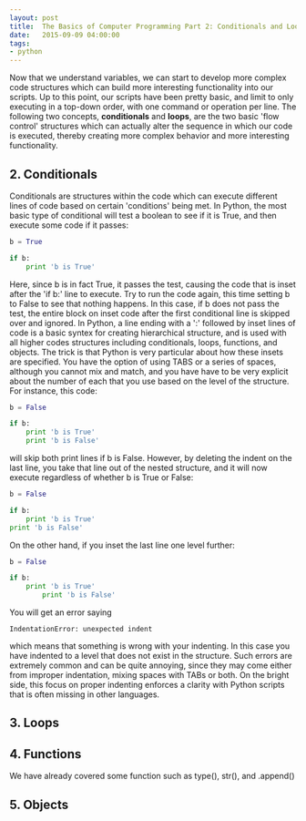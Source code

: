 ```yaml
---
layout: post
title:  The Basics of Computer Programming Part 2: Conditionals and Loops
date:   2015-09-09 04:00:00
tags:
- python
---
```


Now that we understand variables, we can start to develop more complex code structures which can build more interesting functionality into our scripts. Up to this point, our scripts have been pretty basic, and limit to only executing in a top-down order, with one command or operation per line. The following two concepts, **conditionals** and **loops**, are the two basic 'flow control' structures which can actually alter the sequence in which our code is executed, thereby creating more complex behavior and more interesting functionality. 

## 2. Conditionals

Conditionals are structures within the code which can execute different lines of code based on certain 'conditions' being met. In Python, the most basic type of conditional will test a boolean to see if it is True, and then execute some code if it passes:

```python
b = True

if b:
	print 'b is True'
```

Here, since b is in fact True, it passes the test, causing the code that is inset after the 'if b:' line to execute. Try to run the code again, this time setting b to False to see that nothing happens. In this case, if b does not pass the test, the entire block on inset code after the first conditional line is skipped over and ignored. In Python, a line ending with a ':' followed by inset lines of code is a basic syntex for creating hierarchical structure, and is used with all higher codes structures including conditionals, loops, functions, and objects. The trick is that Python is very particular about how these insets are specified. You have the option of using TABS or a series of spaces, although you cannot mix and match, and you have have to be very explicit about the number of each that you use based on the level of the structure. For instance, this code:

```python
b = False

if b:
	print 'b is True'
	print 'b is False'
```

will skip both print lines if b is False. However, by deleting the indent on the last line, you take that line out of the nested structure, and it will now execute regardless of whether b is True or False:

```python
b = False

if b:
	print 'b is True'
print 'b is False'
```

On the other hand, if you inset the last line one level further:

```python
b = False

if b:
	print 'b is True'
		print 'b is False'
```

You will get an error saying

```
IndentationError: unexpected indent
```

which means that something is wrong with your indenting. In this case you have indented to a level that does not exist in the structure. Such errors are extremely common and can be quite annoying, since they may come either from improper indentation, mixing spaces with TABs or both. On the bright side, this focus on proper indenting enforces a clarity with Python scripts that is often missing in other languages.



## 3. Loops



## 4. Functions

We have already covered some function such as type(), str(), and .append()

## 5. Objects